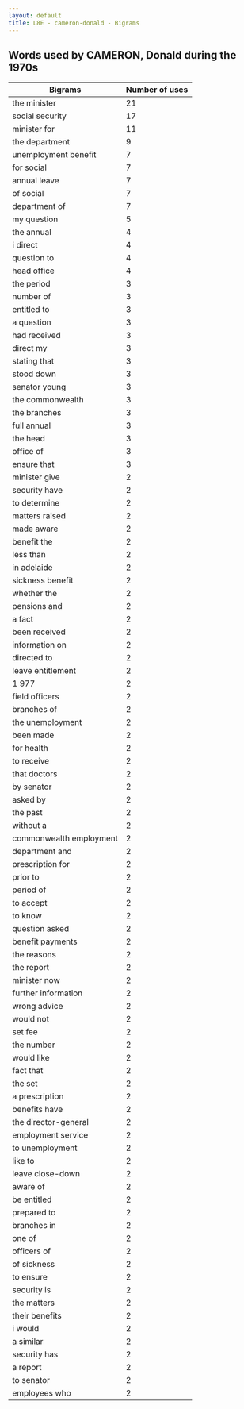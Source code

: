 ```yaml
---
layout: default
title: L8E - cameron-donald - Bigrams
---
```

## Words used by CAMERON, Donald during the 1970s

| Bigrams | Number of uses |
|--------------|----------------|
|the minister|21|
|social security|17|
|minister for|11|
|the department|9|
|unemployment benefit|7|
|for social|7|
|annual leave|7|
|of social|7|
|department of|7|
|my question|5|
|the annual|4|
|i direct|4|
|question to|4|
|head office|4|
|the period|3|
|number of|3|
|entitled to|3|
|a question|3|
|had received|3|
|direct my|3|
|stating that|3|
|stood down|3|
|senator young|3|
|the commonwealth|3|
|the branches|3|
|full annual|3|
|the head|3|
|office of|3|
|ensure that|3|
|minister give|2|
|security have|2|
|to determine|2|
|matters raised|2|
|made aware|2|
|benefit the|2|
|less than|2|
|in adelaide|2|
|sickness benefit|2|
|whether the|2|
|pensions and|2|
|a fact|2|
|been received|2|
|information on|2|
|directed to|2|
|leave entitlement|2|
|1 977|2|
|field officers|2|
|branches of|2|
|the unemployment|2|
|been made|2|
|for health|2|
|to receive|2|
|that doctors|2|
|by senator|2|
|asked by|2|
|the past|2|
|without a|2|
|commonwealth employment|2|
|department and|2|
|prescription for|2|
|prior to|2|
|period of|2|
|to accept|2|
|to know|2|
|question asked|2|
|benefit payments|2|
|the reasons|2|
|the report|2|
|minister now|2|
|further information|2|
|wrong advice|2|
|would not|2|
|set fee|2|
|the number|2|
|would like|2|
|fact that|2|
|the set|2|
|a prescription|2|
|benefits have|2|
|the director-general|2|
|employment service|2|
|to unemployment|2|
|like to|2|
|leave close-down|2|
|aware of|2|
|be entitled|2|
|prepared to|2|
|branches in|2|
|one of|2|
|officers of|2|
|of sickness|2|
|to ensure|2|
|security is|2|
|the matters|2|
|their benefits|2|
|i would|2|
|a similar|2|
|security has|2|
|a report|2|
|to senator|2|
|employees who|2|
